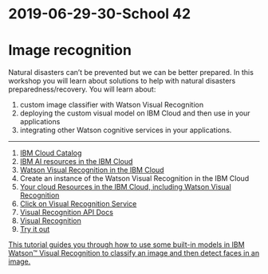 # 2019-06-29-30-School 42
# Image recognition

Natural disasters can’t be prevented but we can be better prepared. In this workshop you will learn about solutions to help with natural disasters preparedness/recovery. You will learn about: 

1. custom image classifier with Watson Visual Recognition 
1. deploying the custom visual model on IBM Cloud and then use in your applications 
1. integrating other Watson cognitive services in your applications.

<hr size="50" color ="blue">

1. [IBM Cloud Catalog](https://cloud.ibm.com/catalog)
1. [IBM AI resources in the IBM Cloud](https://cloud.ibm.com/catalog?category=ai)
1. [Watson Visual Recognition in the IBM Cloud](https://cloud.ibm.com/catalog/services/visual-recognition)
1. Create an instance of the Watson Visual Recognition in the IBM Cloud
1. [Your cloud Resources in the IBM Cloud, including Watson Visual Recognition](https://cloud.ibm.com/resources)
1. [Click on Visual Recognition Service](https://cloud.ibm.com/apidocs/visual-recognition?code=try)
1. [Visual Recognition API Docs](https://cloud.ibm.com/apidocs/visual-recognition)
1. [Visual Recognition](https://cloud.ibm.com/services/watson-vision-combined/)
1. [Try it out](https://cloud.ibm.com/apidocs/visual-recognition?code=try)


[This tutorial guides you through how to use some built-in models in IBM Watson™ Visual Recognition to classify an image and then detect faces in an image.](https://cloud.ibm.com/docs/services/visual-recognition?topic=visual-recognition-getting-started-tutorial)


